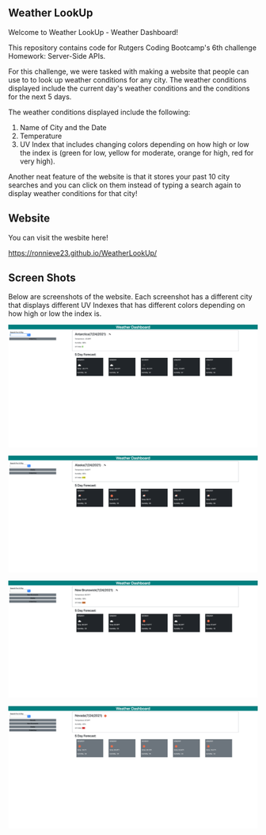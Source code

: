 ## Weather LookUp

Welcome to Weather LookUp - Weather Dashboard!

This repository contains code for Rutgers Coding Bootcamp's 6th challenge Homework:
Server-Side APIs.

For this challenge, we were tasked with making a website that people can use to to look up weather conditions for any city. The weather conditions displayed include the current day's weather conditions and the conditions for the next 5 days.

The weather conditions displayed include the following:

1. Name of City and the Date
2. Temperature
3. UV Index that includes changing colors depending on how high or low the index is (green for low, yellow for moderate, orange for high, red for very high).

Another neat feature of the website is that it stores your past 10 city searches and you can click on them instead of typing a search again to display weather conditions for that city!


## Website
You can visit the wesbite here!

https://ronnieve23.github.io/WeatherLookUp/


## Screen Shots
Below are screenshots of the website. Each screenshot has a different city that displays different UV Indexes that has different colors depending on how high or low the index is.

![Website Screenshot](./assets/screenshots/Low.png)


![Website Screenshot](./assets/screenshots/Moderate.png)


![Website Screenshot](./assets/screenshots/High.png)


![Website Screenshot](./assets/screenshots/Veryhigh.png)

